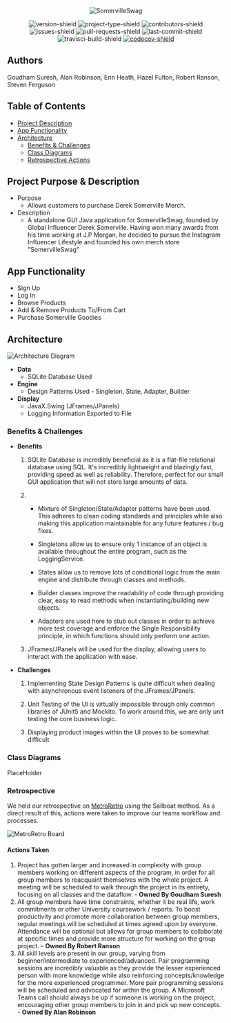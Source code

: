 <p align="center">
  <img src="https://i.imgur.com/0B8qdVN.png" alt="SomervilleSwag">
</p>

<p align="center">
  <img src="https://img.shields.io/badge/version-0.6.2-informational" alt="version-shield">
  <img src="https://img.shields.io/badge/project%20type-group_project-blueviolet" alt="project-type-shield">
  <img src="https://img.shields.io/github/contributors/sgoudham-university/SomervilleSwag" alt="contributors-shield">
  <img src="https://img.shields.io/github/issues/sgoudham-university/SomervilleSwag?label=issues" alt="issues-shield">
  <img src="https://img.shields.io/github/issues-pr/sgoudham-university/SomervilleSwag?label=pull%20requests" alt="pull-requests-shield">
  <img src="https://img.shields.io/github/last-commit/sgoudham-university/SomervilleSwag" alt="last-commit-shield">
  <img src="https://travis-ci.com/sgoudham-university/SomervilleSwag.svg?branch=main" alt="travisci-build-shield">
  <a href="https://codecov.io/gh/sgoudham-university/SomervilleSwag">
    <img src="https://codecov.io/gh/sgoudham-university/SomervilleSwag/branch/main/graph/badge.svg?token=ZucNh1lSYR" alt="codecov-shield"/>
  </a>
</p>

## Authors
Goudham Suresh, Alan Robinson, Erin Heath, Hazel Fulton, Robert Ranson, Steven Ferguson

## Table of Contents

- [Project Description](#Project-Purpose-&-Description)
- [App Functionality](#App-Functionality)
- [Architecture](#Architecture)
    - [Benefits & Challenges](#benefits--challenges)
    - [Class Diagrams](#Class-Diagrams)
    - [Retrospective Actions](#Retrospective-Actions)

## Project Purpose & Description

- Purpose
  - Allows customers to purchase Derek Somerville Merch.
- Description
  - A standalone GUI Java application for SomervilleSwag, founded by Global Influencer Derek Somerville. Having won many awards from his time working at J.P Morgan, he decided to pursue the Instagram Influencer Lifestyle and founded his own merch store "SomervilleSwag"
  
## App Functionality 
- Sign Up
- Log In
- Browse Products
- Add & Remove Products To/From Cart
- Purchase Somerville Goodies

## Architecture

![Architecture Diagram](https://i.imgur.com/B9jrXLq.png)

- **Data**
  - SQLite Database Used
- **Engine**
  - Design Patterns Used - Singleton, State, Adapter, Builder
- **Display** 
  - JavaX.Swing (JFrames/JPanels)
  - Logging Information Exported to File

### Benefits & Challenges

- **Benefits**
  
  1. SQLite Database is incredibly beneficial as it is a flat-file relational database using SQL. 
     It's incredibly lightweight and blazingly fast, providing speed as well as reliability. 
     Therefore, perfect for our small GUI application that will not store large amounts of data.
     
  2. - Mixture of Singleton/State/Adapter patterns have been used. This adheres to clean coding standards and principles while 
     also making this application maintainable for any future features / bug fixes.
       
     - Singletons allow us to ensure only 1 instance of an object is available throughout the entire program, 
     such as the LoggingService. 
     
     - States allow us to remove lots of conditional logic from the main engine and distribute through classes and methods.
    
     - Builder classes improve the readability of code through providing clear, easy to read methods when instantiating/building new objects.
     
     - Adapters are used here to stub out classes in order to achieve more test coverage and enforce the Single Responsibility principle, 
     in which functions should only perform one action.
  
  3. JFrames/JPanels will be used for the display, allowing users to interact with the application with ease. 
    
- **Challenges**
  
  1. Implementing State Design Patterns is quite difficult when dealing with asynchronous event listeners of the JFrames/JPanels.
    
  2. Unit Testing of the UI is virtually impossible through only common libraries of JUnit5 and Mockito. To work around this, we are only unit testing the core business logic.

  3. Displaying product images within the UI proves to be somewhat difficult 

### Class Diagrams

PlaceHolder

### Retrospective

We held our retrospective on [MetroRetro]() using the Sailboat method. As a direct result of this, actions were taken to improve
our teams workflow and processes. 

![MetroRetro Board](https://i.imgur.com/unU1tyc.png)

#### Actions Taken 

1. Project has gotten larger and increased in complexity with group members working on different aspects of the program, 
  in order for all group members to reacquaint themselves with the whole project. A meeting will be scheduled to walk through
  the project in its entirety, focusing on all classes and the dataflow. - **Owned By Goudham Suresh**
2. All group members have time constraints, whether it be real life, work commitments or other University coursework / reports. 
   To boost productivity and promote more collaboration between group members, regular meetings will be scheduled at times agreed upon
   by everyone. Attendance will be optional but allows for group members to collaborate at specific times and provide more structure for working
   on the group project. - **Owned By Robert Ranson**
3. All skill levels are present in our group, varying from beginner/intermediate to experienced/advanced. Pair programming sessions are incredibly
   valuable as they provide the lesser experienced person with more knowledge while also reinforcing concepts/knowledge for the more experienced programmer.
   More pair programming sessions will be scheduled and advocated for within the group. A Microsoft Teams call should always be up if someone is 
   working on the project, encouraging other group members to join in and pick up new concepts. - **Owned By Alan Robinson**